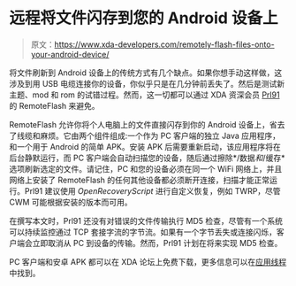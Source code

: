 # 远程将文件闪存到您的 Android 设备上

> 原文：<https://www.xda-developers.com/remotely-flash-files-onto-your-android-device/>

将文件刷新到 Android 设备上的传统方式有几个缺点。如果你想手动这样做，这涉及到用 USB 电缆连接你的设备，你似乎只是在几分钟前丢失了。然后是测试新主题、mod 和 rom 的试错过程。然而，这一切都可以通过 XDA 资深会员 [Prl91](http://forum.xda-developers.com/member.php?u=4979049) 的 RemoteFlash 来避免。

RemoteFlash 允许你将个人电脑上的文件直接闪存到你的 Android 设备上，省去了线缆和麻烦。它由两个组件组成:一个作为 PC 客户端的独立 Java 应用程序，和一个用于 Android 的简单 APK。安装 APK 后需要重新启动，该应用程序将在后台静默运行，而 PC 客户端会自动扫描您的设备，随后通过擦除*/数据*和*/缓存*选项刷新选定的文件。请记住，PC 和您的设备必须在同一个 WiFi 网络上，并且网络上安装了 RemoteFlash 的任何其他设备都必须断开连接，扫描才能正常运行。Prl91 建议使用 *OpenRecoveryScript* 进行自定义恢复，例如 TWRP，尽管 CWM 可能根据安装的版本而可用。

在撰写本文时，Prl91 还没有对错误的文件传输执行 MD5 检查，尽管有一个系统可以持续监控通过 TCP 套接字流的字节流。如果有一个字节丢失或连接闪烁，客户端会立即取消从 PC 到设备的传输。然而，Prl91 计划在将来实现 MD5 检查。

PC 客户端和安卓 APK 都可以在 XDA 论坛上免费下载，更多信息可以在[应用线程](http://forum.xda-developers.com/showthread.php?t=2307677)中找到。